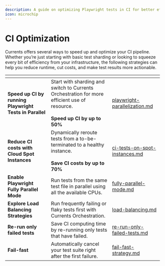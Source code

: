 ```yaml
---
description: A guide on optimizing Playwright tests in CI for better efficiency
icon: microchip
---
```


# CI Optimization

Currents offers several ways to speed up and optimize your CI pipeline. Whether you’re just starting with basic test sharding or looking to squeeze every bit of efficiency from your infrastructure, the following strategies can help you reduce runtime, cut costs, and make test results more actionable.



<table data-view="cards"><thead><tr><th></th><th></th><th data-hidden data-card-target data-type="content-ref"></th></tr></thead><tbody><tr><td><strong>Speed up CI by running Playwright Tests in Parallel</strong> </td><td>Start with sharding and switch to Currents Orchestration for more efficient use of resource. <br><br><strong>Speed up CI by up to 50%</strong></td><td><a href="playwright-parallelization.md">playwright-parallelization.md</a></td></tr><tr><td><strong>Reduce CI costs with</strong> <br><strong>Cloud Spot Instances</strong></td><td>Dynamically reroute tests from a to-be-terminated to a healthy instance.<br><br><strong>Save CI costs by up to 70%</strong> </td><td><a href="ci-tests-on-spot-instances.md">ci-tests-on-spot-instances.md</a></td></tr><tr><td><strong>Enable Playwright Fully Parallel Mode</strong></td><td>Run tests from the same test file in parallel using all the available CPUs.</td><td><a href="fully-parallel-mode.md">fully-parallel-mode.md</a></td></tr><tr><td><strong>Explore Load Balancing Strategies</strong></td><td>Run frequently failing or flaky tests first with Currents Orchestration.</td><td><a href="load-balancing.md">load-balancing.md</a></td></tr><tr><td><strong>Re-run only failed tests</strong></td><td>Save CI computing time by re-running only tests that have failed.</td><td><a href="re-run-only-failed-tests.md">re-run-only-failed-tests.md</a></td></tr><tr><td><strong>Fail-fast</strong></td><td>Automatically cancel your test suite right after the first failure.</td><td><a href="fail-fast-strategy.md">fail-fast-strategy.md</a></td></tr></tbody></table>
